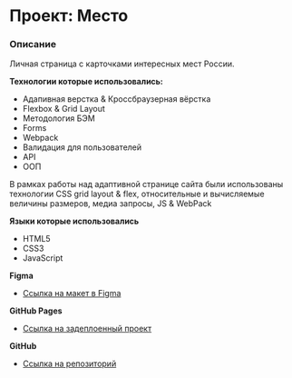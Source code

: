 # Проект: Место

### Описание
Личная страница с карточками интересных мест России.

**Технологии которые использовались:**
* Адапивная верстка & Кроссбраузерная вёрстка
* Flexbox & Grid Layout
* Методология БЭМ
* Forms
* Webpack
* Валидация для пользователей
* API
* ООП

В рамках работы над адаптивной странице сайта были использованы технологии CSS grid layout & flex, относительные и
вычисляемые величины размеров, медиа запросы, JS & WebPack

**Языки которые использовались**
* HTML5
* CSS3
* JavaScript

**Figma**

* [Ссылка на макет в Figma](https://www.figma.com/file/2cn9N9jSkmxD84oJik7xL7/JavaScript.-Sprint-4?node-id=0%3A1)

**GitHub Pages**

* [Ссылка на задеплоенный проект](https://alexander-kuznetsov.github.io/mesto-project/)

**GitHub**

* [Ссылка на репозиторий](https://github.com/alexander-kuznetsov/mesto-project.git)

